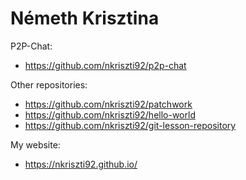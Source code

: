 ﻿# Németh Krisztina

P2P-Chat:
* https://github.com/nkriszti92/p2p-chat

Other repositories:

* https://github.com/nkriszti92/patchwork
* https://github.com/nkriszti92/hello-world
* https://github.com/nkriszti92/git-lesson-repository

My website:  
* https://nkriszti92.github.io/